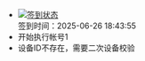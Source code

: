 - [![签到状态](https://github.com/womade/Cloud189-Actions/actions/workflows/main.yml/badge.svg?branch=main)](https://github.com/womade/Cloud189-Actions/actions/workflows/main.yml) <br> 签到时间：2025-06-26 18:43:55
- 开始执行帐号1
- 设备ID不存在，需要二次设备校验
